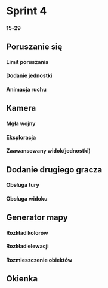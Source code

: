 # Sprint 4  
#### 15-29  
## Poruszanie się  
#### Limit poruszania  
#### Dodanie jednostki  
#### Animacja ruchu  
## Kamera  
#### Mgła wojny  
#### Eksploracja  
#### Zaawansowany widok(jednostki)  
## Dodanie drugiego gracza  
#### Obsługa tury  
#### Obsługa widoku  
## Generator mapy  
#### Rozkład kolorów  
#### Rozkład elewacji  
#### Rozmieszczenie obiektów  
## Okienka
